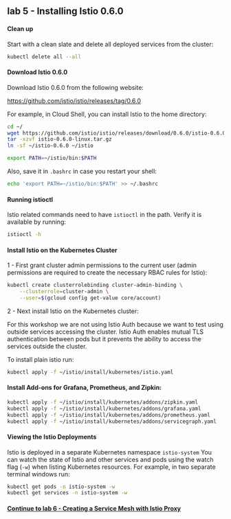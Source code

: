 ## lab 5 - Installing Istio 0.6.0

#### Clean up

Start with a clean slate and delete all deployed services from the cluster:

```sh
kubectl delete all --all
```

#### Download Istio 0.6.0

Download Istio 0.6.0 from the following website:

https://github.com/istio/istio/releases/tag/0.6.0

For example, in Cloud Shell, you can install Istio to the home directory:

```sh
cd ~/
wget https://github.com/istio/istio/releases/download/0.6.0/istio-0.6.0-linux.tar.gz
tar -xzvf istio-0.6.0-linux.tar.gz
ln -sf ~/istio-0.6.0 ~/istio
```

```sh
export PATH=~/istio/bin:$PATH
```

Also, save it in `.bashrc` in case you restart your shell:
```sh
echo 'export PATH=~/istio/bin:$PATH' >> ~/.bashrc
```

#### Running istioctl

Istio related commands need to have `istioctl` in the path. Verify it is available by running:

```sh
istioctl -h
```

#### Install Istio on the Kubernetes Cluster

1 - First grant cluster admin permissions to the current user (admin permissions are required to create the necessary RBAC rules for Istio):

```sh
kubectl create clusterrolebinding cluster-admin-binding \
    --clusterrole=cluster-admin \
    --user=$(gcloud config get-value core/account)
```
2 - Next install Istio on the Kubernetes cluster:

For this workshop we are not using Istio Auth because we want to test using outside services accessing the cluster.  Istio Auth enables mutual TLS authentication between pods but it prevents the ability to access the services outside the cluster.

To install plain istio run:

```sh
kubectl apply -f ~/istio/install/kubernetes/istio.yaml
```


####  Install Add-ons for Grafana, Prometheus, and Zipkin:

```sh
kubectl apply -f ~/istio/install/kubernetes/addons/zipkin.yaml
kubectl apply -f ~/istio/install/kubernetes/addons/grafana.yaml
kubectl apply -f ~/istio/install/kubernetes/addons/prometheus.yaml
kubectl apply -f ~/istio/install/kubernetes/addons/servicegraph.yaml
```

#### Viewing the Istio Deployments

Istio is deployed in a separate Kubernetes namespace `istio-system`  You can watch the state of Istio and other services and pods using the watch flag (`-w`) when listing Kubernetes resources. For example, in two separate terminal windows run:

```sh
kubectl get pods -n istio-system -w
kubectl get services -n istio-system -w
```

#### [Continue to lab 6 - Creating a Service Mesh with Istio Proxy](../lab-6/README.md)
